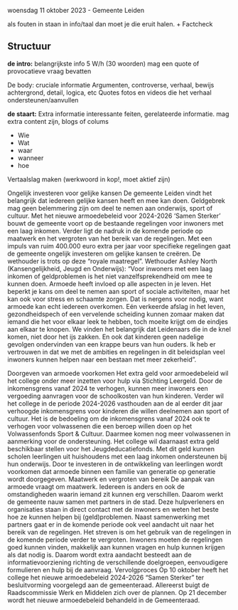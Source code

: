 woensdag 11 oktober 2023 - Gemeente Leiden 

als fouten in staan in info/taal dan moet je die eruit halen. + Factcheck


## Structuur
**de intro:** belangrijkste info
5 W/h (30 woorden) mag een quote of provocatieve vraag bevatten

De body: cruciale informatie
Argumenten, controverse, verhaal, bewijs
achtergrond, detail, logica, etc
Quotes fotos en videos die het verhaal ondersteunen/aanvullen

**de staart:** Extra informatie
interessante feiten, gerelateerde informatie. mag extra content zijn, blogs of colums

- Wie
- Wat
- waar
- wanneer
- hoe

Vertaalslag maken
(werkwoord in kop!, moet aktief zijn)






Ongelijk investeren voor gelijke kansen 
De gemeente Leiden vindt het belangrijk dat iedereen gelijke kansen heeft en mee kan doen. Geldgebrek mag geen belemmering zijn om deel te nemen aan onderwijs, sport of cultuur. Met het nieuwe armoedebeleid voor 2024-2026 ‘Samen Sterker’ bouwt de gemeente voort op de bestaande regelingen voor inwoners met een laag inkomen. Verder ligt de nadruk in de komende periode op maatwerk en het vergroten van het bereik van de regelingen. Met een impuls van ruim 400.000 euro extra per jaar voor specifieke regelingen gaat de gemeente ongelijk investeren om gelijke kansen te creëren. De wethouder is trots op deze “royale maatregel”. 
Wethouder Ashley North (Kansengelijkheid, Jeugd en Onderwijs): “Voor inwoners met een laag inkomen of geldproblemen is het niet vanzelfsprekendheid om mee te kunnen doen. Armoede heeft invloed op alle aspecten in je leven. Het beperkt je kans om deel te nemen aan sport of sociale activiteiten, maar het kan ook voor stress en schaamte zorgen. Dat is nergens voor nodig, want armoede kan echt iedereen overkomen. Eén verkeerde afslag in het leven, gezondheidspech of een vervelende scheiding kunnen zomaar maken dat iemand die het voor elkaar leek te hebben, toch moeite krijgt om de eindjes aan elkaar te knopen. We vinden het belangrijk dat Leidenaars die in de knel komen, niet door het ijs zakken. En ook dat kinderen geen nadelige gevolgen ondervinden van een krappe beurs van hun ouders. Ik heb er vertrouwen in dat we met de ambities en regelingen in dit beleidsplan veel inwoners kunnen helpen naar een bestaan met meer zekerheid”. 

Doorgeven van armoede voorkomen 
Het extra geld voor armoedebeleid wil het college onder meer inzetten voor hulp via Stichting Leergeld. Door de inkomensgrens vanaf 2024 te verhogen, kunnen meer inwoners een vergoeding aanvragen voor de schoolkosten van hun kinderen. Verder wil het college in de periode 2024-2026 vasthouden aan de al eerder dit jaar verhoogde inkomensgrens voor kinderen die willen deelnemen aan sport of cultuur. Het is de bedoeling om de inkomensgrens vanaf 2024 ook te verhogen voor volwassenen die een beroep willen doen op het Volwassenfonds Sport & Cultuur. Daarmee komen nog meer volwassenen in aanmerking voor de ondersteuning. Het college wil daarnaast extra geld beschikbaar stellen voor het Jeugdeducatiefonds. Met dit geld kunnen scholen leerlingen uit huishoudens met een laag inkomen ondersteunen bij hun onderwijs. Door te investeren in de ontwikkeling van leerlingen wordt voorkomen dat armoede binnen een familie van generatie op generatie wordt doorgegeven. Maatwerk en vergroten van bereik De aanpak van armoede vraagt om maatwerk. Iedereen is anders en ook de omstandigheden waarin iemand zit kunnen erg verschillen. Daarom werkt de gemeente nauw samen met partners in de stad. Deze hulpverleners en organisaties staan in direct contact met de inwoners en weten het beste hoe ze kunnen helpen bij (geld)problemen. Naast samenwerking met partners gaat er in de komende periode ook veel aandacht uit naar het bereik van de regelingen. Het streven is om het gebruik van de regelingen in de komende periode verder te vergroten. Inwoners moeten de regelingen goed kunnen vinden, makkelijk aan kunnen vragen en hulp kunnen krijgen als dat nodig is. Daarom wordt extra aandacht besteedt aan de informatievoorziening richting de verschillende doelgroepen, eenvoudigere formulieren en hulp bij de aanvraag. Vervolgproces Op 10 oktober heeft het college het nieuwe armoedebeleid 2024-2026 “Samen Sterker” ter besluitvorming voorgelegd aan de gemeenteraad. Allereerst buigt de Raadscommissie Werk en Middelen zich over de plannen. Op 21 december wordt het nieuwe armoedebeleid behandeld in de Gemeenteraad.